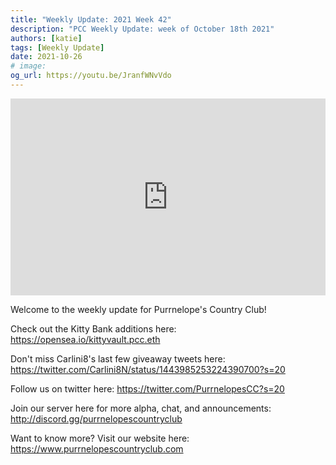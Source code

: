 ```yaml
---
title: "Weekly Update: 2021 Week 42"
description: "PCC Weekly Update: week of October 18th 2021"
authors: [katie]
tags: [Weekly Update]
date: 2021-10-26
# image:
og_url: https://youtu.be/JranfWNvVdo
---
```


<iframe width="100%" height="315" src="https://www.youtube.com/embed/JranfWNvVdo" title="YouTube video player" frameborder="0" allow="accelerometer; autoplay; clipboard-write; encrypted-media; gyroscope; picture-in-picture" allowFullScreen></iframe>

<!--truncate-->

Welcome to the weekly update for Purrnelope's Country Club!  

Check out the Kitty Bank additions here: 
https://opensea.io/kittyvault.pcc.eth

Don't miss Carlini8's last few giveaway tweets here:
https://twitter.com/Carlini8N/status/1443985253224390700?s=20

Follow us on twitter here: 
https://twitter.com/PurrnelopesCC?s=20

Join our server here for more alpha, chat, and announcements: 
 http://discord.gg/purrnelopescountryclub

Want to know more? 
Visit our website here: https://www.purrnelopescountryclub.com